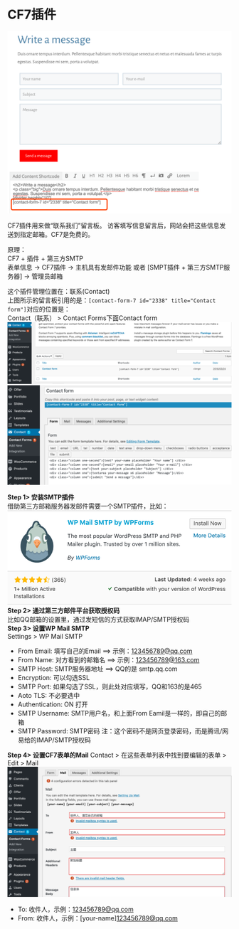 # CF7插件

![](images/22.png)

CF7插件用来做“联系我们”留言板。 访客填写信息留言后，网站会把这些信息发送到指定邮箱。CF7是免费的。

原理：  
CF7 + 插件 + 第三方SMTP  
表单信息 -&gt; CF7插件 -&gt; 主机具有发邮件功能 或者 \[SMPT插件 + 第三方SMTP服务器\] -&gt; 管理员邮箱

这个插件管理位置在：联系\(Contact\)  
上图所示的留言板引用的是：`[contact-form-7 id="2338" title="Contact form"]`对应的位置是：  
Contact（联系） &gt; Contact Forms下面Contact form  
![](images/23.png)  
![](images/24.png)  

**Step 1&gt; 安装SMTP插件**  
借助第三方邮箱服务器发邮件需要一个SMTP插件，比如：  
![](images/26.png)
**Step 2&gt; 通过第三方邮件平台获取授权码**  
比如QQ邮箱的设置里，通过发短信的方式获取IMAP/SMTP授权码  
**Step 3&gt; 设置WP Mail SMTP**  
Settings &gt; WP Mail SMTP

* From Email: 填写自己的Email ==&gt; 示例：123456789@qq.com
* From Name: 对方看到的邮箱名 ==&gt; 示例：123456789@163.com
* SMTP Host: SMTP服务器地址 ==&gt; QQ的是 smtp.qq.com
* Encryption: 可以勾选SSL
* SMTP Port: 如果勾选了SSL，则此处对应填写，QQ和163的是465
* Aoto TLS: 不必要选中
* Authentication: ON 打开
* SMTP Username: SMTP用户名，和上面From Eamil是一样的，即自己的邮箱
* SMTP Password: SMTP密码 注：这个密码不是网页登录密码，而是腾讯/网易给的IMAP/SMTP授权码

**Step 4&gt; 设置CF7表单的Mail**
Contact > 在这些表单列表中找到要编辑的表单 > Edit > Mail
![](images/25.png)
- To: 收件人，示例：123456789@qq.com
- From: 收件人，示例：[your-name]<123456789@qq.com>


